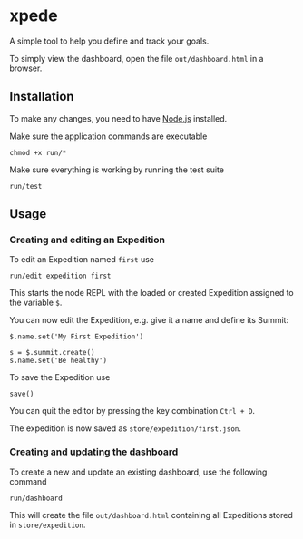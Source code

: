# xpede

A simple tool to help you define and track your goals.

To simply view the dashboard, open the file `out/dashboard.html` in a browser.

## Installation

To make any changes, you need to have [Node.js](https://nodejs.org/) installed.

Make sure the application commands are executable

```
chmod +x run/*
```

Make sure everything is working by running the test suite

```
run/test
```

## Usage

### Creating and editing an Expedition

To edit an Expedition named `first` use

```
run/edit expedition first
```

This starts the node REPL with the loaded or created Expedition assigned to the variable `$`.

You can now edit the Expedition, e.g. give it a name and define its Summit:

```
$.name.set('My First Expedition')

s = $.summit.create()
s.name.set('Be healthy')
```

To save the Expedition use

```
save()
```

You can quit the editor by pressing the key combination `Ctrl + D`.

The expedition is now saved as `store/expedition/first.json`.

### Creating and updating the dashboard

To create a new and update an existing dashboard, use the following command

```
run/dashboard
```

This will create the file `out/dashboard.html` containing all Expeditions stored in `store/expedition`.